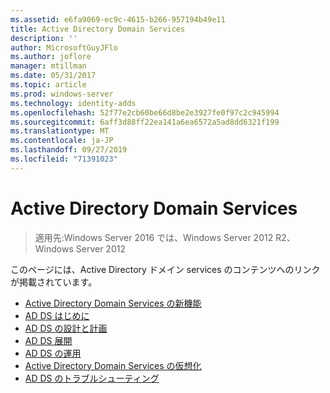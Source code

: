 ```yaml
---
ms.assetid: e6fa9069-ec9c-4615-b266-957194b49e11
title: Active Directory Domain Services
description: ''
author: MicrosoftGuyJFlo
ms.author: joflore
manager: mtillman
ms.date: 05/31/2017
ms.topic: article
ms.prod: windows-server
ms.technology: identity-adds
ms.openlocfilehash: 52f77e2cb60be66d8be2e3927fe0f97c2c945994
ms.sourcegitcommit: 6aff3d88ff22ea141a6ea6572a5ad8dd6321f199
ms.translationtype: MT
ms.contentlocale: ja-JP
ms.lasthandoff: 09/27/2019
ms.locfileid: "71391023"
---
```

# <a name="active-directory-domain-services"></a>Active Directory Domain Services

>適用先:Windows Server 2016 では、Windows Server 2012 R2、Windows Server 2012

  
このページには、Active Directory ドメイン services のコンテンツへのリンクが掲載されています。   


* [Active Directory Domain Services の新機能](../whats-new-active-directory-domain-services.md)  
* [AD DS はじめに](../ad-ds/AD-DS-Getting-Started.md)   
* [AD DS の設計と計画](../ad-ds/plan/AD-DS-Design-and-Planning.md)  
* [AD DS 展開](../ad-ds/deploy/AD-DS-Deployment.md)  
* [AD DS の運用](../ad-ds/manage/component-updates/AD-DS-Operations.md)   
* [Active Directory Domain Services の仮想化](../ad-ds/get-started/virtual-dc/Active-Directory-Domain-Services-Virtualization.md)  
* [AD DS のトラブルシューティング](../ad-ds/manage/AD-DS-Troubleshooting.md)
